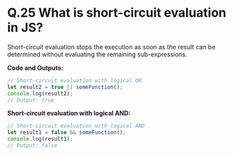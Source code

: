 # Q.25 What is short-circuit evaluation in JS?

Short-circuit evaluation stops the execution as soon as the result can be determined without evaluating the remaining sub-expressions.

**Code and Outputs:**
```js
// Short-circuit evaluation with logical OR
let result2 = true || someFunction();
console.log(result2);
// Output: true
```

**Short-circuit evaluation with logical AND:**
```javascript
// Short-circuit evaluation with logical AND
let result1 = false && someFunction();
console.log(result1);
// Output: false